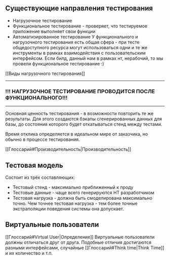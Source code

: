 ## Существующие направления тестирования
- Нагрузочное тестирование
- Функциональное тестирование - проверяет, что тестируемое приложение выполняет свои функции
- Автоматизированное тестирование
У функционального и нагрузочного тестирования есть общая сфера - при тесте общедоступного ресурса могут использоваться одни и те же инструменты в рамках взаимодействия с пользовательским интерфейсом. Если билд, данный нам в рамках нт, нерабочий, то мы провели функциональное тестирование :)


[[Виды нагрузочного тестирования]]


---
### !!! НАГРУЗОЧНОЕ ТЕСТИРОВАНИЕ ПРОВОДИТСЯ ПОСЛЕ ФУНКЦИОНАЛЬНОГО!!! ###
---
Основная ценность тестирования - в возможности повторить те же результаты. Для этого создаются бэкапы сгенерированных данных для базы, до состояния которого будет откатываться стенд между тестами.

Время отклика определяется в идеальном мире от заказчика, но обычно в процессе тестирования.

[[Глоссарий#Производительность|Производительность]]

## Тестовая модель
Состоит из трёх составляющих:
- Тестовый стенд - максимально приближенный к проду
- Тестовые данные - чаще всего генерируются НТ разработчиком
- Тестовая нагрузка - должна быть смоделирована максимально точно. Чем точнее тестовая нагрузка - тем более точные экстраполяции поведения системы она допускает.
## Виртуальные пользователи
[[Глоссарий#Virtual User|Определение]]
Виртуальные пользователи должны отличаться друг от друга. Подобные отличия достигаются разными интерфейсами, случайные [[Глоссарий#Think time|Think Time]] и их количество и т.п.